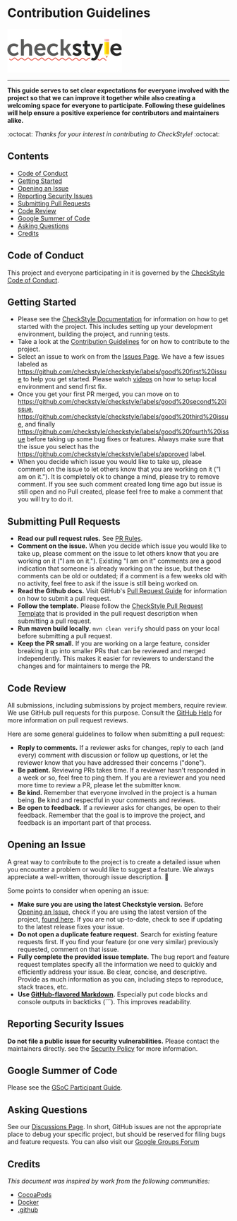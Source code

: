 # Contribution Guidelines

![](https://raw.githubusercontent.com/checkstyle/resources/master/img/checkstyle-logos/checkstyle-logo-260x99.png)

---------------------------------

**This guide serves to set clear expectations for everyone involved with the project so that
we can improve it together while also creating a welcoming space for everyone to participate.
Following these guidelines will help ensure a positive experience for contributors and
maintainers alike.**

:octocat: *Thanks for your interest in contributing to CheckStyle!* :octocat:

## Contents

- [Code of Conduct](#code-of-conduct)
- [Getting Started](#getting-started)
- [Opening an Issue](#opening-an-issue)
- [Reporting Security Issues](#reporting-security-issues)
- [Submitting Pull Requests](#submitting-pull-requests)
- [Code Review](#code-review)
- [Google Summer of Code](#google-summer-of-code)
- [Asking Questions](#asking-questions)
- [Credits](#credits)

## Code of Conduct

This project and everyone participating in it is governed by the
    [CheckStyle Code of Conduct](/.github/CODE_OF_CONDUCT.md).

## Getting Started

- Please see the [CheckStyle Documentation](https://checkstyle.org/beginning_development.html)
  for information on how to get started with the project. This includes setting up your
  development environment, building the project, and running tests.
- Take a look at the [Contribution Guidelines](https://checkstyle.org/contributing.html) for
  on how to contribute to the project.
- Select an issue to work on from the
  [Issues Page](https://github.com/checkstyle/checkstyle/issues). We
  have a few issues labeled as
  https://github.com/checkstyle/checkstyle/labels/good%20first%20issue to
  help you get started. Please watch [videos](https://www.youtube.com/playlist?list=PLHM9s_lN4X0hzOQ0sUmGdroxW0HfREAqj)
  on how to setup local environment and send first fix.
- Once you get your first PR merged, you can move on to
  https://github.com/checkstyle/checkstyle/labels/good%20second%20issue,
  https://github.com/checkstyle/checkstyle/labels/good%20third%20issue,
  and finally https://github.com/checkstyle/checkstyle/labels/good%20fourth%20issue
  before taking up some bug fixes or features. Always make sure that the issue you select
  has the https://github.com/checkstyle/checkstyle/labels/approved label.
- When you decide which issue you would like to take up,
  please comment on the issue to let others know that you are working on it ("I am on it.").
  It is completely ok to change a mind, please try to remove comment.
  If you see such comment created long time ago but issue is still open and no Pull created, please
  feel free to make a comment that you will try to do it.

## Submitting Pull Requests

- **Read our pull request rules.** See [PR Rules](https://github.com/checkstyle/checkstyle/wiki/PR-rules).
- **Comment on the issue.** When you decide which issue you would like to take up,
  please comment on the issue to let others know that you are working on it ("I am on it.").
  Existing "I am on it" comments are a good indication that someone is already working on the
  issue, but these comments can be old or outdated; if a comment is a few weeks old with no
  activity, feel free to ask if the issue is still being worked on.
- **Read the Github docs.** Visit GitHub's [Pull Request Guide](https://help.github.com/en/github/collaborating-with-issues-and-pull-requests/about-pull-requests)
  for information on how to submit a pull request.
- **Follow the template.** Please follow the [CheckStyle Pull Request Template](https://github.com/checkstyle/checkstyle/blob/master/.github/PULL_REQUEST_TEMPLATE.md)
  that is provided in the pull request description when submitting a pull request.
- **Run maven build locally.** `mvn clean verify` should pass on your local before
  submitting a pull request.
- **Keep the PR small.** If you are working on a large feature, consider breaking it up into
  smaller PRs that can be reviewed and merged independently. This makes it easier for
  reviewers to understand the changes and for maintainers to merge the PR.

## Code Review

All submissions, including submissions by project members, require review. We use GitHub pull
requests for this purpose. Consult the [GitHub Help](https://help.github.com/en/github/collaborating-with-issues-and-pull-requests/about-pull-request-reviews)
for more information on pull request reviews.

Here are some general guidelines to follow when submitting a pull request:

- **Reply to comments.** If a reviewer asks for changes, reply to each
  (and every) comment with discussion or follow up questions, or let the reviewer know
  that you have addressed their concerns ("done").
- **Be patient.** Reviewing PRs takes time. If a reviewer hasn't responded in a week or so,
  feel free to ping them. If you are a reviewer and you need more time to review a PR, please
  let the submitter know.
- **Be kind.** Remember that everyone involved in the project is a human being. Be kind and
  respectful in your comments and reviews.
- **Be open to feedback.** If a reviewer asks for changes, be open to their feedback. Remember that
  the goal is to improve the project, and feedback is an important part of that process.

## Opening an Issue

A great way to contribute to the project is to create a detailed issue when you encounter
a problem or would like to suggest a feature. We always appreciate a well-written,
thorough issue description. :brain:

Some points to consider when opening an issue:

- **Make sure you are using the latest Checkstyle version.**
  Before [Opening an Issue](https://github.com/checkstyle/checkstyle/issues),
  check if you are using the latest version of the project,
  [found here](https://github.com/checkstyle/checkstyle/releases). If you are not up-to-date,
  check to see if updating to the latest release fixes your issue.
- **Do not open a duplicate feature request.** Search for existing feature requests first. If you
  find your feature (or one very similar) previously requested, comment on that issue.
- **Fully complete the provided issue template.** The bug report and feature request templates
  specify all the information we need to quickly and efficiently address your issue. Be clear,
  concise, and descriptive.
  Provide as much information as you can, including steps to reproduce, stack traces, etc.
- **Use [GitHub-flavored Markdown](https://help.github.com/en/github/writing-on-github/basic-writing-and-formatting-syntax).**
  Especially put code blocks and console outputs in backticks (```). This improves readability.

## Reporting Security Issues

**Do not file a public issue for security vulnerabilities.** Please contact the
maintainers directly.
see the [Security Policy](https://github.com/checkstyle/checkstyle/blob/master/SECURITY.md)
for more information.

## Google Summer of Code

Please see the [GSoC Participant Guide](https://github.com/checkstyle/checkstyle/blob/master/.github/GSOC.md).

## Asking Questions

See our [Discussions Page](https://github.com/checkstyle/checkstyle/discussions). In short, GitHub
issues are not the appropriate place to debug your specific project, but should be reserved
for filing bugs and feature requests. You can also visit our
[Google Groups Forum](https://groups.google.com/g/checkstyle-devel)

## Credits

*This document was inspired by work from the following communities:*

- [CocoaPods](https://github.com/CocoaPods/CocoaPods/blob/master/CONTRIBUTING.md)
- [Docker](https://github.com/moby/moby/blob/master/CONTRIBUTING.md)
- [.github](https://github.com/jessesquires/.github)
